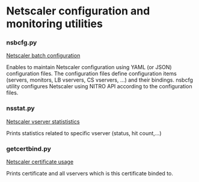 # Netscaler configuration and monitoring utilities

### nsbcfg.py
[Netscaler batch configuration](nsbcfg.md)

Enables to maintain Netscaler configuration using YAML (or JSON) configuration files. The configuration files define configuration items (servers, monitors, LB vservers, CS vservers, ...) and their bindings. nsbcfg utility configures Netscaler using NITRO API according to the configuration files.


### nsstat.py
[Netscaler vserver statististics](nsstat.md)

Prints statistics related to specific vserver (status, hit count,...)


### getcertbind.py
[Netscaler certificate usage](getcertbind.md)

Prints certificate and all vservers which is this certificate binded to.




